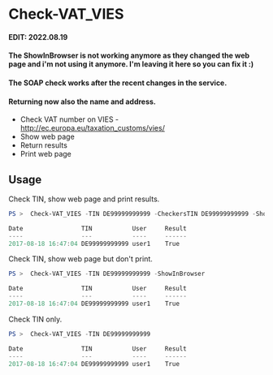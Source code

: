 # Check-VAT_VIES

#### EDIT: 2022.08.19 
#### The ShowInBrowser is not working anymore as they changed the web page and i'm not using it anymore. I'm leaving it here so you can fix it :)
#### The SOAP check works after the recent changes in the service. 
#### Returning now also the name and address.

* Check VAT number on VIES - http://ec.europa.eu/taxation_customs/vies/
* Show web page
* Return results
* Print web page

## Usage

Check TIN, show web page and print results.
```powershell
PS >  Check-VAT_VIES -TIN DE99999999999 -CheckersTIN DE99999999999 -ShowInBrowser -Print

Date                TIN           User     Result
----                ---           ----     ------
2017-08-18 16:47:04 DE99999999999 user1    True
```
Check TIN, show web page but don't print.
```powershell
PS >  Check-VAT_VIES -TIN DE99999999999 -ShowInBrowser

Date                TIN           User     Result
----                ---           ----     ------
2017-08-18 16:47:04 DE99999999999 user1    True
```

Check TIN only.
```powershell
PS >  Check-VAT_VIES -TIN DE99999999999 

Date                TIN           User     Result
----                ---           ----     ------
2017-08-18 16:47:04 DE99999999999 user1    True
```
